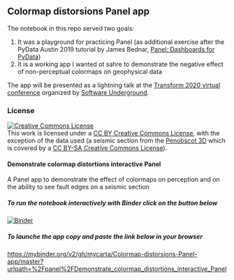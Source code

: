 ## Colormap distorsions Panel app ##

The notebook in this repo served two goals:

1. It was a playground for practicing Panel (as additional exercise after the  PyData Austin 2019 tutorial by James Bednar,  [Panel: Dashboards for PyData](https://youtu.be/AXpjbJUVeb4))
2. It is a working app I wanted ot sahre to demonstrate the negative effect of non-perceptual colormaps on geophysical data

The app will be presented as a lightning talk at the [Transform 2020 virtual conference](https://transform2020.sched.com/) organized by [Software Underground](https://softwareunderground.org/).

### License ###
<a rel="license" href="http://creativecommons.org/licenses/by/4.0/"><img alt="Creative Commons License" style="border-width:0" src="https://i.creativecommons.org/l/by/4.0/88x31.png" /></a><br />This work is licensed under a <a rel="license" href="http://creativecommons.org/licenses/by/4.0/"> CC BY Creative Commons License</a>, with the exception of the data used (a seismic section from the [Penobscot 3D](https://terranubis.com/datainfo/Penobscot) which is covered by a [CC BY-SA Creative Commons License](https://creativecommons.org/licenses/by-sa/3.0/)).

#### Demonstrate colormap distortions interactive Panel ####
A Panel app to demonstrate the effect of colormaps on perception and on the ability to see fault edges on a seismic section

##### To run the notebook interactively with Binder click on the button below #####
[![Binder](https://mybinder.org/badge_logo.svg)](https://mybinder.org/v2/gh/mycarta/Colormap-distorsions-Panel-app/master)

##### To launche the app copy and paste the link below in your browser #####
https://mybinder.org/v2/gh/mycarta/Colormap-distorsions-Panel-app/master?urlpath=%2Fpanel%2FDemonstrate_colormap_distortions_interactive_Panel

